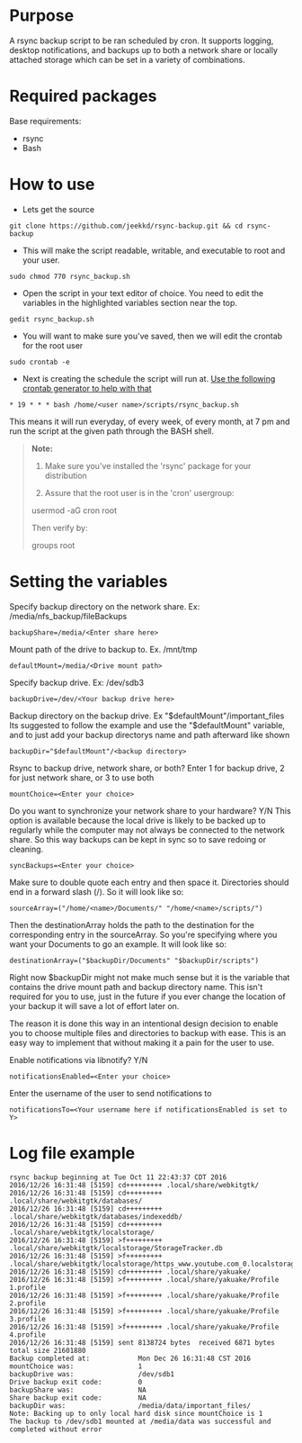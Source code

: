 Purpose
===

A rsync backup script to be ran scheduled by cron. It supports logging, desktop notifications, and
backups up to both a network share or locally attached storage which can be set in a variety of combinations.

Required packages
===

Base requirements:
- rsync
- Bash

How to use
===

- Lets get the source

```
git clone https://github.com/jeekkd/rsync-backup.git && cd rsync-backup
```

- This will make the script readable, writable, and executable to root and your user. 

```
sudo chmod 770 rsync_backup.sh
```

- Open the script in your text editor of choice. You need to edit the variables in the highlighted variables section near the top.

```
gedit rsync_backup.sh
```

- You will want to make sure you've saved, then we will edit the crontab for the root user

```
sudo crontab -e
```

- Next is creating the schedule the script will run at. [Use the following crontab generator to help with that](http://crontab-generator.org/)

```
* 19 * * * bash /home/<user name>/scripts/rsync_backup.sh
```

This means it will run everyday, of every week, of every month, at 7 pm and run the script at the given
path through the BASH shell.

> **Note:** 
> 
> 1. Make sure you've installed the 'rsync' package for your distribution
>
> 2. Assure that the root user is in the 'cron' usergroup:
>
> usermod -aG cron root
>
> Then verify by:
>
> groups root

Setting the variables
===

Specify backup directory on the network share. Ex: /media/nfs_backup/fileBackups

```
backupShare=/media/<Enter share here>
```

Mount path of the drive to backup to. Ex. /mnt/tmp

```
defaultMount=/media/<Drive mount path>
```

Specify backup drive. Ex: /dev/sdb3

```
backupDrive=/dev/<Your backup drive here>
```

Backup directory on the backup drive. Ex "$defaultMount"/important_files
Its suggested to follow the example and use the "$defaultMount" variable, and to just add your backup
directorys name and path afterward like shown

```
backupDir="$defaultMount"/<backup directory>
```

Rsync to backup drive, network share, or both?
Enter 1 for backup drive, 2 for just network share, or 3 to use both

```
mountChoice=<Enter your choice>
```

Do you want to synchronize your network share to your hardware? Y/N
This option is available because the local drive is likely to be backed up to regularly while
the computer may not always be connected to the network share. So this way backups can be kept in
sync so to save redoing or cleaning.

```
syncBackups=<Enter your choice>
```

Make sure to double quote each entry and then space it. Directories should end in a forward slash (/). So it will look like so:

    sourceArray=("/home/<name>/Documents/" "/home/<name>/scripts/")

Then the destinationArray holds the path to the destination for the corresponding entry in the sourceArray. So you're specifying where you want your Documents to go an example. It will look like so:

    destinationArray=("$backupDir/Documents" "$backupDir/scripts")

Right now $backupDir might not make much sense but it is the variable that contains the drive mount path and
backup directory name. This isn't required for you to use, just in the future if you ever change the location
of your backup it will save a lot of effort later on.

The reason it is done this way in an intentional design decision to enable you to choose multiple files and
directories to backup with ease. This is an easy way to implement that without making it a pain for the user
to use.

Enable notifications via libnotify? Y/N
```
notificationsEnabled=<Enter your choice>
```

Enter the username of the user to send notifications to
```
notificationsTo=<Your username here if notificationsEnabled is set to Y>
```

Log file example
===

```
rsync backup beginning at Tue Oct 11 22:43:37 CDT 2016
2016/12/26 16:31:48 [5159] cd+++++++++ .local/share/webkitgtk/
2016/12/26 16:31:48 [5159] cd+++++++++ .local/share/webkitgtk/databases/
2016/12/26 16:31:48 [5159] cd+++++++++ .local/share/webkitgtk/databases/indexeddb/
2016/12/26 16:31:48 [5159] cd+++++++++ .local/share/webkitgtk/localstorage/
2016/12/26 16:31:48 [5159] >f+++++++++ .local/share/webkitgtk/localstorage/StorageTracker.db
2016/12/26 16:31:48 [5159] >f+++++++++ .local/share/webkitgtk/localstorage/https_www.youtube.com_0.localstorage
2016/12/26 16:31:48 [5159] cd+++++++++ .local/share/yakuake/
2016/12/26 16:31:48 [5159] >f+++++++++ .local/share/yakuake/Profile 1.profile
2016/12/26 16:31:48 [5159] >f+++++++++ .local/share/yakuake/Profile 2.profile
2016/12/26 16:31:48 [5159] >f+++++++++ .local/share/yakuake/Profile 3.profile
2016/12/26 16:31:48 [5159] >f+++++++++ .local/share/yakuake/Profile 4.profile
2016/12/26 16:31:48 [5159] sent 8138724 bytes  received 6871 bytes  total size 21601880
Backup completed at:            Mon Dec 26 16:31:48 CST 2016
mountChoice was:                1
backupDrive was:                /dev/sdb1
Drive backup exit code:         0
backupShare was:                NA
Share backup exit code:         NA
backupDir was:                  /media/data/important_files/
Note: Backing up to only local hard disk since mountChoice is 1
The backup to /dev/sdb1 mounted at /media/data was successful and completed without error

```
